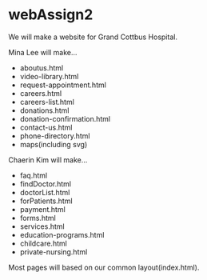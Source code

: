 # webAssign2

We will make a website for Grand Cottbus Hospital. 

Mina Lee will make...
- aboutus.html
- video-library.html
- request-appointment.html
- careers.html
- careers-list.html
- donations.html
- donation-confirmation.html
- contact-us.html
- phone-directory.html
- maps(including svg)

Chaerin Kim will make...
- faq.html
- findDoctor.html
- doctorList.html
- forPatients.html
- payment.html
- forms.html
- services.html
- education-programs.html
- childcare.html
- private-nursing.html


Most pages will based on our common layout(index.html). 
